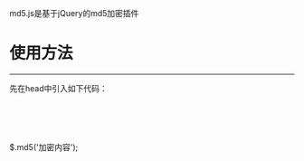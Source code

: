 md5.js是基于jQuery的md5加密插件

<h1>使用方法</h1>
<hr>
<p>
  先在head中引入如下代码：
</p>
<p>
  <code>
    	<script src="http://code.jquery.com/jquery-latest.js"></script>
      <script src="md5.js"></script>
  </code>
</p>
<p>
  $.md5('加密内容');
</p>
